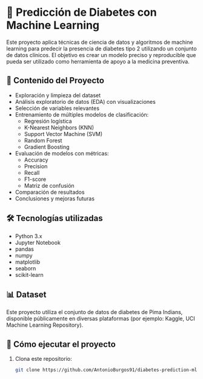 # 🧠 Predicción de Diabetes con Machine Learning

Este proyecto aplica técnicas de ciencia de datos y algoritmos de machine learning para predecir la presencia de diabetes tipo 2 utilizando un conjunto de datos clínicos. El objetivo es crear un modelo preciso y reproducible que pueda ser utilizado como herramienta de apoyo a la medicina preventiva.

## 📂 Contenido del Proyecto

- Exploración y limpieza del dataset
- Análisis exploratorio de datos (EDA) con visualizaciones
- Selección de variables relevantes
- Entrenamiento de múltiples modelos de clasificación:
  - Regresión logística
  - K-Nearest Neighbors (KNN)
  - Support Vector Machine (SVM)
  - Random Forest
  - Gradient Boosting
- Evaluación de modelos con métricas:
  - Accuracy
  - Precision
  - Recall
  - F1-score
  - Matriz de confusión
- Comparación de resultados
- Conclusiones y mejoras futuras

## 🛠️ Tecnologías utilizadas

- Python 3.x
- Jupyter Notebook
- pandas
- numpy
- matplotlib
- seaborn
- scikit-learn

## 📊 Dataset

Este proyecto utiliza el conjunto de datos de diabetes de Pima Indians, disponible públicamente en diversas plataformas (por ejemplo: Kaggle, UCI Machine Learning Repository).

## 🚀 Cómo ejecutar el proyecto

1. Clona este repositorio:

   ```bash
   git clone https://github.com/AntonioBurgos91/diabetes-prediction-ml.git
